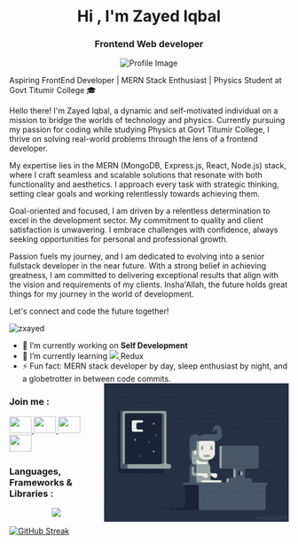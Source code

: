 <h1 align="center">Hi , I'm Zayed Iqbal</h1>
<h3 align="center">Frontend Web developer</h3>


<p align="center" ><img  src="https://i.ibb.co/pK6rTxm/IMG-20230225-143542.jpg " alt="Profile Image"  height="250"> </p>







 Aspiring FrontEnd Developer | MERN Stack Enthusiast | Physics Student at Govt Titumir College 🎓

Hello there!  I'm Zayed Iqbal, a dynamic and self-motivated individual on a mission to bridge the worlds of technology and physics. Currently pursuing my passion for coding while studying Physics at Govt Titumir College, I thrive on solving real-world problems through the lens of a frontend developer.

 My expertise lies in the MERN (MongoDB, Express.js, React, Node.js) stack, where I craft seamless and scalable solutions that resonate with both functionality and aesthetics. I approach every task with strategic thinking, setting clear goals and working relentlessly towards achieving them.

 Goal-oriented and focused, I am driven by a relentless determination to excel in the development sector. My commitment to quality and client satisfaction is unwavering. I embrace challenges with confidence, always seeking opportunities for personal and professional growth.

 Passion fuels my journey, and I am dedicated to evolving into a senior fullstack developer in the near future. With a strong belief in achieving greatness, I am committed to delivering exceptional results that align with the vision and requirements of my clients. Insha'Allah, the future holds great things for my journey in the world of development.

Let's connect and code the future together! 





<p align="left"> <img src="https://komarev.com/ghpvc/?username=zxayed&label=Profile%20views&color=0e75b6&style=flat" alt="zxayed" /> </p>

- 🔭 I’m currently working on **Self Development**
- 🌱 I’m currently learning  <a href="#">
    <img src="https://skillicons.dev/icons?i=redux" />
  </a>  Redux
- ⚡ Fun fact: MERN stack developer by day, sleep enthusiast by night, and a globetrotter in between code commits. 
  <img align="right" src="https://github.com/ZxAYED/zxayed/blob/main/coding.gif " alt=" Image"  height="250">
<h3 align="left">Join  me :</h3>
<p align="left">
 <a href="https://www.linkedin.com/in/zayed-iqbal" height="30" width="40">
    <img  height="30" width="40" src="https://skillicons.dev/icons?i=linkedin" />
  </a>
 <a href="https://instagram.com/zzayed0" height="30" width="40">
    <img  height="30" width="40" src="https://skillicons.dev/icons?i=instagram" />
  </a>
  <a href="https://discordapp.com/users/zxayed" height="30" width="40">
    <img  height="30" width="40" src="https://skillicons.dev/icons?i=discord" />
  </a> 
  <a href="https://www.linkedin.com/in/zayed-iqbal" height="30" width="40">
    <img  height="30" width="40" src="https://skillicons.dev/icons?i=linkedin" />
  </a> 
 
</p>

<h3 align="left">Languages, Frameworks & Libraries :</h3>
<p align="center">
  <a href="">
    <img src="https://skillicons.dev/icons?i=github,html,css,tailwind,bootstrap,js,react,firebase,express,mongodb,nodejs" />
  </a>
</p>




<a href="https://git.io/streak-stats"><img src="https://github-readme-streak-stats.herokuapp.com?user=ZxAYED&hide_border=true&background=45%2C4A90E2%2C367588&ring=FF8C00&border=FF8C00&fire=FF8C00&stroke=EBC7E0&currStreakNum=EBC7E0&sideNums=EBC7E0&currStreakLabel=EBC7E0&sideLabels=EBC7E0&dates=EBC7E0&excludeDaysLabel=EBC7E0" alt="GitHub Streak" /></a>

